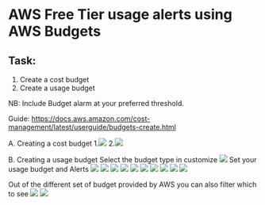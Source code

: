 # AWS Free Tier usage alerts using AWS Budgets

## Task:

1. Create a cost budget
2. Create a usage budget

NB: Include Budget alarm at your preferred threshold.


Guide:
https://docs.aws.amazon.com/cost-management/latest/userguide/budgets-create.html

A. Creating a cost budget
1.![](../../images/budget.png)
2.![](../../images/budget%20created.png)

B. Creating a usage budget
Select the budget type in customize
![](new/Screenshot%20(481).png)
Set your usage budget and Alerts
![](new/Screenshot%20(482).png)
![](new/Screenshot%20(483).png)
![](new/Screenshot%20(484).png)
![](new/Screenshot%20(485).png)
![](new/Screenshot%20(486).png)
![](new/Screenshot%20(487).png)
![](new/Screenshot%20(488).png)
![](new/Screenshot%20(489).png)
![](new/Screenshot%20(490).png)
![](new/Screenshot%20(491).png)

Out of the different set of budget provided by AWS you can also filter which to see
![](new/Screenshot%20(493).png)
![](new/Screenshot%20(492).png)

